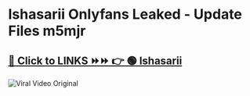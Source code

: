 
 # Ishasarii Onlyfans Leaked - Update Files m5mjr

## <h2><a href="https://clipsfans.com/Ishasarii&ref=git">🔗 Click to LINKS ⏩⏩ 👉 🟢 Ishasarii </a></h2>

<a href="https://clipsfans.com/Ishasarii&ref=git" rel="nofollow" data-target="animated-image.originalLink"><img src="https://i.ibb.co.com/xMMVF88/686577567.gif" alt="Viral Video Original" style="max-width: 100%; display: inline-block;" data-target="animated-image.originalImage"></a>

